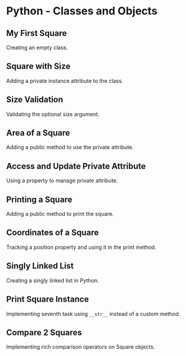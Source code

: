 # Python - Classes and Objects

## My First Square
Creating an empty class.

## Square with Size
Adding a private instance attribute to the class.

## Size Validation
Validating the optional size argument.

## Area of a Square
Adding a public method to use the private attribute.

## Access and Update Private Attribute
Using a property to manage private attribute.

## Printing a Square
Adding a public method to print the square.

## Coordinates of a Square
Tracking a position property and using it in the print method.

## Singly Linked List
Creating a singly linked list in Python.

## Print Square Instance
Implementing seventh task using `__str__` instead of a custom method.

## Compare 2 Squares
Implementing rich comparison operators on Square objects.
